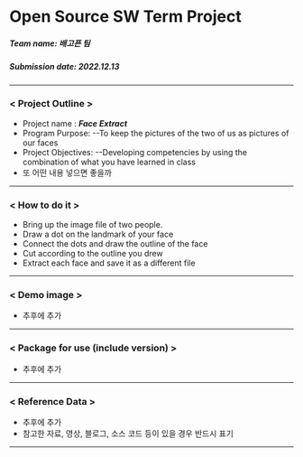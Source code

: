 # Open Source SW Term Project
##### *Team name: 배고픈 팀*
##### *Submission date: 2022.12.13*
---
### < Project Outline >
* Project name : ***Face Extract***
* Program Purpose: 
--To keep the pictures of the two of us as pictures of our faces
* Project Objectives:
--Developing competencies by using the combination of what you have learned in class
* 또 어떤 내용 넣으면 좋을까

---

### < How to do it >
* Bring up the image file of two people.
* Draw a dot on the landmark of your face
* Connect the dots and draw the outline of the face
* Cut according to the outline you drew
* Extract each face and save it as a different file

---

### < Demo image >
* 추후에 추가
---

### < Package for use (include version) >
* 추후에 추가
---

### < Reference Data >
* 추후에 추가
* 참고한 자료, 영상, 블로그, 소스 코드 등이 있을 경우 반드시 표기
---



